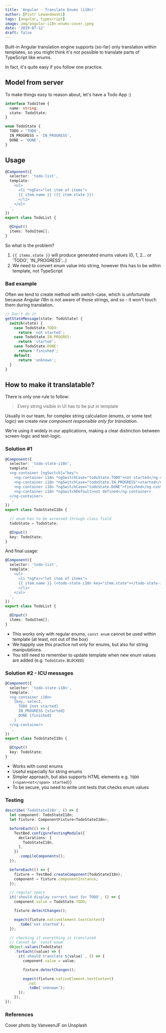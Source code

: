 ```yaml
---
title: 'Angular - Translate Enums (i18n)'
author: [Piotr Lewandowski]
tags: [angular, typescript]
image: img/angular-i18n-enums-cover.jpeg
date: '2019-07-12'
draft: false
---
```


Built-in Angular translation engine supports (so-far) only translation within templates, so you might think it's not possible to translate parts of TypeScript like enums. 

In fact, it's quite easy if you follow one practice.

## Model from server

To make things easy to reason about, let's have a Todo App :)

```typescript
interface TodoItem {
  name: string;
  state: TodoState;
}

enum TodoState {
  TODO = 'TODO',
  IN_PROGRESS = 'IN_PROGRESS',
  DONE = 'DONE',
}
```

## Usage

```typescript
@Component({
  selector: 'todo-list',
  template: `
    <ul>
      <li *ngFor="let item of items">
      {{ item.name }} ({{ item.state }})
      </li>
    </ul>
  `,
})
export class TodoList {

  @Input()
  items: TodoItem[];
}
```

So what is the problem?
1. `{{ items.state }}` will produce generated enums values (0, 1, 2... or 'TODO', 'IN_PROGRESS'...)
2. We need to convert enum value into string, however this has to be within template, not TypeScript

### Bad example
Often we tend to create method with switch-case, which is unfortunate because Angular i18n is not aware of those strings, and so - it won't touch them during translation.

```typescript  
// Don't do it
getStateMessage(state: TodoState) {
  switch(state) {
    case TodoState.TODO:
      return 'not started';
    case TodoState.IN_PROGRES:
      return 'started';
    case TodoState.DONE:
      return 'finished';
    default:
      return 'unknown';
  }
}
```

## How to make it translatable?

There is only one rule to follow:

> Every string visible in UI has to be put in template

Usually in our team, for complex string calculation (enums, or some text logic) we create *new component responsible only for translation*.

We're using it widely in our applications, making a clear distinction between screen-logic and text-logic.

### Solution #1

```typescript
@Component({
  selector: 'todo-state-i18n',
  template: `
  <ng-container [ngSwitch]="key">
    <ng-container i18n *ngSwitchCase="todoState.TODO">not started</ng-container>
    <ng-container i18n *ngSwitchCase="todoState.IN_PROGRESS">started</ng-container>
    <ng-container i18n *ngSwitchCase="todoState.DONE">finished</ng-container>
    <ng-container i18n *ngSwitchDefault>not defined</ng-container>
  </ng-container>
  `,
})
export class TodoStateI18n {

  // enum has to be accessed through class field
  todoState = TodoState;

  @Input()
  key: TodoState;
}
```

And final usage:

```typescript
@Component({
  selector: 'todo-list',
  template: `
    <ul>
      <li *ngFor="let item of items">
      {{ item.name }} (<todo-state-i18n key="item.state"></todo-state-i18n>)
      </li>
    </ul>
  `,
})
export class TodoList {

  @Input()
  items: TodoItem[];
}
```


* This works only with regular enums, `const enum` cannot be used within template (at least, not out of the box)
* We happily use this practice not only for enums, but also for string manipulations.
* You still need to remember to update template when new enum values are added (e.g. `TodoState.BLOCKED`)

### Solution #2 - ICU messages

```typescript
@Component({
  selector: 'todo-state-i18n',
  template: `
  <ng-container i18n>
    {key, select,
      TODO {not started}
      IN_PROGRESS {started}
      DONE {finished}
    }
  </ng-container>
  `,
})
export class TodoStateI18n {

  @Input()
  key: TodoState;
}
```

* Works with const enums
* Useful especially for string enums
* Simpler approach, but also supports HTML elements e.g. `TODO {<span>not</span> started}`)
* To be secure, you need to write unit tests that checks enum values

### Testing

```typescript
describe('TodoStateI18n', () => {
  let component: TodoStateI18n;
  let fixture: ComponentFixture<TodoStateI18n>;

  beforeEach(() => {
    TestBed.configureTestingModule({
      declarations: [
        TodoStateI18n,
      ],
    })
      .compileComponents();
  });

  beforeEach(() => {
    fixture = TestBed.createComponent(TodoStateI18n);
    component = fixture.componentInstance;
  });

  // regular specs
  it('should display correct text for TODO', () => {
    component.value = TodoState.TODO;

    fixture.detectChanges();

    expect(fixture.nativeElement.textContent)
      .toBe('not started');
  });

  // checking if everything is translated
  // Cannot be `const enum`
  Object.values(TodoState)
    .forEach((value) => {
      it(`should translate ${value}`, () => {
        component.value = value;

        fixture.detectChanges();

        expect(fixture.nativeElement.textContent)
          .not
          .toBe('unknown');
      });
    });
});
```

### References
Cover photo by VanveenJF on Unsplash
